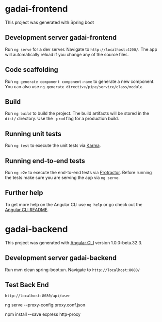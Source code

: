 # gadai-frontend

This project was generated with Spring boot

## Development server gadai-frontend
Run `ng serve` for a dev server. Navigate to `http://localhost:4200/`. The app will automatically reload if you change any of the source files.

## Code scaffolding

Run `ng generate component component-name` to generate a new component. You can also use `ng generate directive/pipe/service/class/module`.

## Build

Run `ng build` to build the project. The build artifacts will be stored in the `dist/` directory. Use the `-prod` flag for a production build.

## Running unit tests

Run `ng test` to execute the unit tests via [Karma](https://karma-runner.github.io).

## Running end-to-end tests

Run `ng e2e` to execute the end-to-end tests via [Protractor](http://www.protractortest.org/).
Before running the tests make sure you are serving the app via `ng serve`.

## Further help

To get more help on the Angular CLI use `ng help` or go check out the [Angular CLI README](https://github.com/angular/angular-cli/blob/master/README.md).



# gadai-backend

This project was generated with [Angular CLI](https://github.com/angular/angular-cli) version 1.0.0-beta.32.3.

## Development server gadai-backend
Run mvn clean spring-boot:un. Navigate to `http://localhost:8080/`

## Test Back End

`http://localhost:8080/api/user`


ng serve --proxy-config proxy.conf.json


npm install --save express http-proxy
